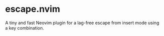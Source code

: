 # escape.nvim
A tiny and fast Neovim plugin for a lag-free escape from insert mode using a key combination.
